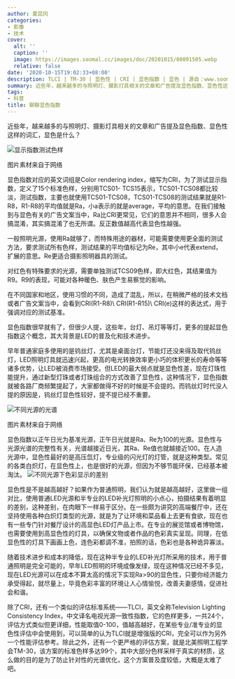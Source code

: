 ```yaml
---
author: 夏昆冈
categories:
- 影像
- 技术
cover:
  alt: ''
  caption: ''
  image: https://images.soomal.cc/images/doc/20201015/00091505.webp
  relative: false
date: '2020-10-15T19:02:33+08:00'
description: TLCI | TM-30 | 显色性 | CRI | 显色指数 | 显色 | 源自：www.soomal.com | 版权：原创 |  平均/总评分：09.83/236
summary: 近些年，越来越多的与照明灯、摄影灯具相关的文章和广告提及显色指数、显色性这样的词汇，显色是什么？
tags:
- 科普
title: 聊聊显色指数
---
```


近些年，越来越多的与照明灯、摄影灯具相关的文章和广告提及显色指数、显色性这样的词汇，显色是什么？

![显示指数测试色样](https://images.soomal.cc/images/doc/20201009/00091395.webp)

图片素材来自于网络


显色指数对应的英文词组是Color rendering index，缩写为CRI，为了测试显示指数，定义了15个标准色样，分别用TCS01- TCS15表示，TCS01-TCS08都比较淡，测试指数，主要也就使用TCS01-TCS08，TCS01-TCS08的测试结果就是R1-R8，R1-R8的平均值就是Ra，小a表示的就是average，平均的意思。在我们接触到与显色有关的广告文案当中，Ra比CRI更常见，它们的意思并不相同，很多人会搞混淆，其实搞混淆了也无所谓。反正数值越高代表显色性越强。

一般照明光源，使用Ra就够了，而特殊用途的器材，可能需要使用更全面的测试方法，要求测试所有色样，测试结果的平均值标记为Re，其中小e代表extend，扩展的意思。Re更适合摄影照明器具的测试。

对红色有特殊要求的光源，需要单独测试TCS09色样，即大红色，其结果值为R9。R9的表现，可能对各种暖色、肤色产生易察觉的影响。

在不同国家和地区，使用习惯的不同，造成了混乱，所以，在稍微严格的技术文档或者广告文案当中，会看到CRI(R1-R8)\ CRI(R1-R15)\ CRI(e)这样的表达式，用于强调对应的测试基准。

显色指数很早就有了，但很少人提，这些年，台灯、吊灯等等灯，更多的提起显色指数这个概念，其大背景是LED的普及化和技术进步。

早年普通家庭多使用的是钨丝灯，尤其是桌面台灯，节能灯还没来得及取代钨丝灯，LED照明灯具就迅速兴起，更高的电光转换效率更小巧的体积更长的寿命等等诸多优势，让LED被消费市场接受。但LED的最大弱点就是显色性差，现在灯珠性能提升，通过新型灯珠或者灯珠组合的方式改善了显色性，这种情况下，显色指数就被各路厂商频繁提起了，大家都做得不好的时候是不会提的。而钨丝灯时代没人提的原因是，钨丝灯显色性较好，提不提已经不重要。

![不同光源的光谱](https://images.soomal.cc/images/doc/20201009/00091397.webp)

图片素材来自于网络


显色指数以正午日光为基准光源，正午日光就是Ra、Re为100的光源。显色性与光源光谱的完整性有关，光谱越接近日光，其Ra、Re值也就越接近100。在人造光源中，显色性最好的是高压氙灯，专业级的闪光灯的灯管，就是这种类型。常见的各类白炽灯，在显色性上，也是很好的光源，但因为不够节能环保，已经基本被淘汰。
![不同光源下色彩显示的差别](https://images.soomal.cc/images/doc/20201009/00091396.webp)




显色性是不是越高越好？如果作为普通照明，我们认为就是越高越好，这里做一组对比，使用普通LED光源和半专业的LED补光灯照明的小点心，拍摄结果有着明显的差别，这种差别，在肉眼下一样易于区分。在一些颇为讲究的高端餐厅中，还在坚持使用各种白炽灯类型的光源，就是为了让环境和菜品看上去更有食欲，现在也有一些专门针对餐厅设计的高显色LED灯产品上市。在专业的展览馆或者博物馆，也需要使用到高显色性的灯具，以确保文物或者作品的色彩真实呈现。同理，在低显色性的灯具下画画上色，连色彩都调不准，拍照的话，色彩也是各种诡异寡淡。

随着技术进步和成本的降低，现在这种半专业的LED补光灯所采用的技术，用于普通照明是完全可能的，早年LED照明的环境成像发绿，现在这种情况已经不多见，现在LED光源可以在成本不算太高的情况下实现Ra>90的显色性，只要你经济能力承受得起，就尽量上，毕竟色彩丰富的环境让人心情愉悦，改善夫妻感情，促进社会和谐。

除了CRI，还有一个类似的评估标准系统――TLCI，英文全称Television Lighting Consistency Index，中文译名电视光源一致性指数，它的色样更多，一共24个，评估方式类似但更详细，性能取值0-100，值越高越好，在某些专业/准专业的显色性评估中会使用到，可以简单的认为TLCI就是增强版的CRI，完全可以作为另外一个性能评估参考。除此之外，还有一个更严格的评估方案，就是北美照明工程学会TM-30，该方案的标准色样多达99个，其中大部分色样采样于真实的材质，这么做的目的是为了防止针对性的光谱优化，这个方案普及度较低，大概是太难了吧。